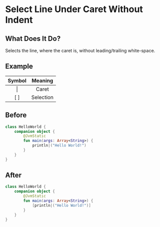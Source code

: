 # Select Line Under Caret Without Indent

## What Does It Do?

Selects the line, where the caret is, without leading/trailing white-space.

## Example

| Symbol |  Meaning  |
|:------:|:---------:|
| &vert; |   Caret   |
|  [ ]   | Selection |

## Before

```kotlin
class HelloWorld {
	companion object {
		@JvmStatic
		fun main(args: Array<String>) {
			println|("Hello World!")
		}
	}
}
```

## After

```kotlin
class HelloWorld {
	companion object {
		@JvmStatic
		fun main(args: Array<String>) {
			[println|("Hello World!")]
		}
	}
}
```
